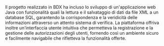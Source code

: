Il progetto realizzato in BDX ha incluso lo sviluppo di un'applicazione web Java con funzionalità quali la lettura e il salvataggio di dati da file XML a un database SQL, garantendo la corrispondenza e la veridicità delle informazioni attraverso un attento sistema di verifica. La piattaforma offriva inoltre un'interfaccia utente intuitiva che permetteva la registrazione e la gestione delle autorizzazioni degli utenti, fornendo così un ambiente sicuro e facilmente navigabile che rifletteva la funzionalità offerte.